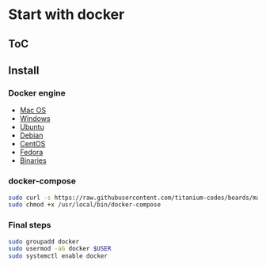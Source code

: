 # Start with docker

## ToC


## Install

### Docker engine

* [Mac OS](https://docs.docker.com/docker-for-mac/install/)
* [Windows](https://docs.docker.com/docker-for-windows/install/)
* [Ubuntu](https://docs.docker.com/engine/installation/linux/docker-ce/ubuntu/)
* [Debian](https://docs.docker.com/engine/installation/linux/docker-ce/debian/)
* [CentOS](https://docs.docker.com/engine/installation/linux/docker-ce/centos/)
* [Fedora](https://docs.docker.com/engine/installation/linux/docker-ce/fedora/)
* [Binaries](https://docs.docker.com/engine/installation/linux/docker-ce/binaries/)

### docker-compose

```bash
sudo curl -s https://raw.githubusercontent.com/titanium-codes/boards/master/DevOps/Docker/scripts/docker-compose > /usr/local/bin/docker-compose
sudo chmod +x /usr/local/bin/docker-compose
```

### Final steps

```bash
sudo groupadd docker
sudo usermod -aG docker $USER
sudo systemctl enable docker
```
